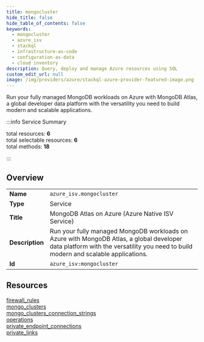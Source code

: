 ```yaml
---
title: mongocluster
hide_title: false
hide_table_of_contents: false
keywords:
  - mongocluster
  - azure_isv
  - stackql
  - infrastructure-as-code
  - configuration-as-data
  - cloud inventory
description: Query, deploy and manage Azure resources using SQL
custom_edit_url: null
image: /img/providers/azure/stackql-azure-provider-featured-image.png
---
```


Run your fully managed MongoDB workloads on Azure with MongoDB Atlas, a global developer data platform with the versatility you need to build modern and scalable applications.  
    
:::info Service Summary

<div class="row">
<div class="providerDocColumn">
<span>total resources:&nbsp;<b>6</b></span><br />
<span>total selectable resources:&nbsp;<b>6</b></span><br />
<span>total methods:&nbsp;<b>18</b></span><br />
</div>
</div>

:::

## Overview
<table><tbody>
<tr><td><b>Name</b></td><td><code>azure_isv.mongocluster</code></td></tr>
<tr><td><b>Type</b></td><td>Service</td></tr>
<tr><td><b>Title</b></td><td>MongoDB Atlas on Azure (Azure Native ISV Service)</td></tr>
<tr><td><b>Description</b></td><td>Run your fully managed MongoDB workloads on Azure with MongoDB Atlas, a global developer data platform with the versatility you need to build modern and scalable applications.</td></tr>
<tr><td><b>Id</b></td><td><code>azure_isv:mongocluster</code></td></tr>
</tbody></table>

## Resources
<div class="row">
<div class="providerDocColumn">
<a href="/providers/azure_isv/mongocluster/firewall_rules/">firewall_rules</a><br />
<a href="/providers/azure_isv/mongocluster/mongo_clusters/">mongo_clusters</a><br />
<a href="/providers/azure_isv/mongocluster/mongo_clusters_connection_strings/">mongo_clusters_connection_strings</a><br />
</div>
<div class="providerDocColumn">
<a href="/providers/azure_isv/mongocluster/operations/">operations</a><br />
<a href="/providers/azure_isv/mongocluster/private_endpoint_connections/">private_endpoint_connections</a><br />
<a href="/providers/azure_isv/mongocluster/private_links/">private_links</a><br />
</div>
</div>
